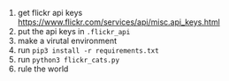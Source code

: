 1. get flickr api keys <br>
   https://www.flickr.com/services/api/misc.api_keys.html
1. put the api keys in `.flickr_api`
1. make a virutal environment
2. run `pip3 install -r requirements.txt`
3. run `python3 flickr_cats.py`
4. rule the world
